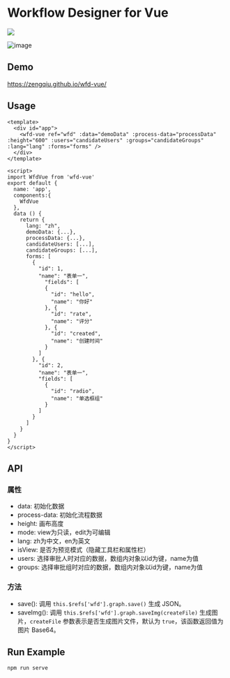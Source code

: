 # Workflow Designer for Vue

![](https://img.shields.io/badge/license-MIT-000000.svg)

![image](https://github.com/zengqiu/wfd-vue/raw/master/example/snapshots/1.jpg)

## Demo

https://zengqiu.github.io/wfd-vue/

## Usage

```
<template>
  <div id="app">
    <wfd-vue ref="wfd" :data="demoData" :process-data="processData" :height="600" :users="candidateUsers" :groups="candidateGroups" :lang="lang" :forms="forms" />
  </div>
</template>

<script>
import WfdVue from 'wfd-vue'
export default {
  name: 'app',
  components:{
    WfdVue
  },
  data () {
    return {
      lang: "zh",
      demoData: {...},
      processData: {...},
      candidateUsers: [...],
      candidateGroups: [...],
      forms: [
        {
          "id": 1,
          "name": "表单一",
            "fields": [
            {
              "id": "hello",
              "name": "你好"
            }, {
              "id": "rate",
              "name": "评分"
            }, {
              "id": "created",
              "name": "创建时间"
            }
          ]
        }, {
          "id": 2,
          "name": "表单一",
          "fields": [
            {
              "id": "radio",
              "name": "单选框组"
            }
          ]
        }
      ]
    }
  }
}
</script>
```

## API

### 属性

* data: 初始化数据
* process-data: 初始化流程数据
* height: 画布高度
* mode: view为只读，edit为可编辑
* lang: zh为中文，en为英文
* isView: 是否为预览模式（隐藏工具栏和属性栏）
* users: 选择审批人时对应的数据，数组内对象以id为键，name为值
* groups: 选择审批组时对应的数据，数组内对象以id为键，name为值

### 方法

* save(): 调用 `this.$refs['wfd'].graph.save()` 生成 JSON。
* saveImg(): 调用 `this.$refs['wfd'].graph.saveImg(createFile)` 生成图片，`createFile` 参数表示是否生成图片文件，默认为 `true`，该函数返回值为图片 Base64。

## Run Example

```
npm run serve
```
